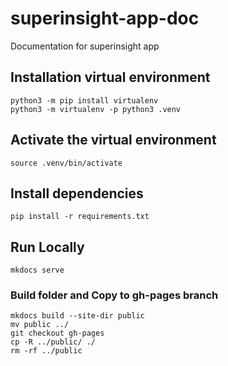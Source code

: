 # superinsight-app-doc

Documentation for superinsight app

## Installation virtual environment
```
python3 -m pip install virtualenv
python3 -m virtualenv -p python3 .venv
```

## Activate the virtual environment

```
source .venv/bin/activate
```

## Install dependencies

```
pip install -r requirements.txt
```


## Run Locally

```
mkdocs serve
```

### Build folder and Copy to gh-pages branch

```
mkdocs build --site-dir public
mv public ../
git checkout gh-pages
cp -R ../public/ ./
rm -rf ../public
```
